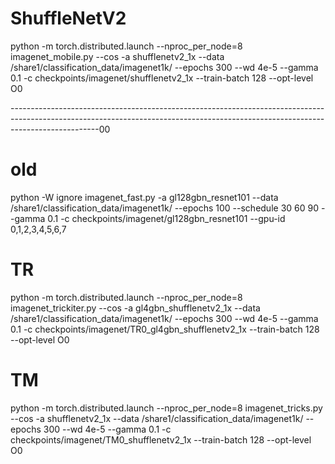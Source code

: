 # ShuffleNetV2 
python -m torch.distributed.launch --nproc_per_node=8 imagenet_mobile.py --cos -a shufflenetv2_1x --data /share1/classification_data/imagenet1k/ --epochs 300 --wd 4e-5 --gamma 0.1 -c checkpoints/imagenet/shufflenetv2_1x --train-batch 128 --opt-level O0




----------------------------------------------------------------------------------------------------------------------------------------------------------------------------------00
# old
python -W ignore imagenet_fast.py -a gl128gbn_resnet101 --data /share1/classification_data/imagenet1k/ --epochs 100 --schedule 30 60 90 --gamma 0.1 -c checkpoints/imagenet/gl128gbn_resnet101 --gpu-id 0,1,2,3,4,5,6,7

# TR
python -m torch.distributed.launch --nproc_per_node=8 imagenet_trickiter.py --cos -a gl4gbn_shufflenetv2_1x --data /share1/classification_data/imagenet1k/ --epochs 300 --wd 4e-5 --gamma 0.1 -c checkpoints/imagenet/TR0_gl4gbn_shufflenetv2_1x --train-batch 128 --opt-level O0

# TM
python -m torch.distributed.launch --nproc_per_node=8 imagenet_tricks.py --cos -a shufflenetv2_1x --data /share1/classification_data/imagenet1k/ --epochs 300 --wd 4e-5 --gamma 0.1 -c checkpoints/imagenet/TM0_shufflenetv2_1x --train-batch 128 --opt-level O0
